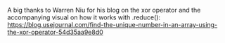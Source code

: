 A big thanks to Warren Niu for his blog on the xor operator and the accompanying visual on how it works with .reduce():
https://blog.usejournal.com/find-the-unique-number-in-an-array-using-the-xor-operator-54d35aa9e8d0


